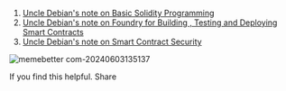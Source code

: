 
1. [Uncle Debian's note on Basic Solidity Programming](https://github.com/debianchef/uncle-debian-notes/blob/trunk/uncle_debian_notes_on_basic_solidity.md)
2. [Uncle Debian's note on Foundry for Building , Testing and Deploying Smart Contracts ](https://github.com/debianchef/uncle-debian-notes/blob/trunk/uncle_debian_notes_on_foundry.md)
3. [Uncle Debian's note on Smart Contract Security](https://github.com/debianchef/uncle-debian-notes/blob/trunk/uncle_debians_notes_on_smart_contract_security.md)


 


![memebetter com-20240603135137](https://github.com/debianchef/uncle-debian-notes/assets/108822895/0f569a13-eef1-4618-851c-a79b88474058)



If you find this  helpful. Share  
